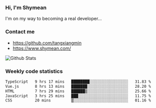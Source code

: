 ### Hi, I'm Shymean

I'm on my way to becoming a real developer...

### Contact me

- <https://github.com/tangxiangmin>
- <https://www.shymean.com/>

![Github Stats](https://github-readme-stats.vercel.app/api?username=tangxiangmin&show_icons=true&theme=dark)


###  Weekly code statistics

<!--START_SECTION:waka-->

```txt
TypeScript   9 hrs 17 mins   ████████░░░░░░░░░░░░░░░░░   31.83 %
Vue.js       8 hrs 13 mins   ███████░░░░░░░░░░░░░░░░░░   28.20 %
HTML         7 hrs 29 mins   ██████▒░░░░░░░░░░░░░░░░░░   25.66 %
JavaScript   3 hrs 25 mins   ███░░░░░░░░░░░░░░░░░░░░░░   11.75 %
CSS          20 mins         ▒░░░░░░░░░░░░░░░░░░░░░░░░   01.16 %
```

<!--END_SECTION:waka-->